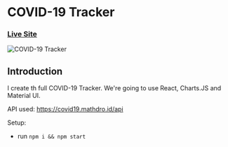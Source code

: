 # COVID-19 Tracker

### [Live Site](https://61d9879789e2055093f9620a--flamboyant-dijkstra-e75763.netlify.app/)

![COVID-19 Tracker]()

## Introduction
 I create th full COVID-19 Tracker. We're going to use React, Charts.JS and Material UI.


API used: https://covid19.mathdro.id/api

Setup:
- run ```npm i && npm start```
